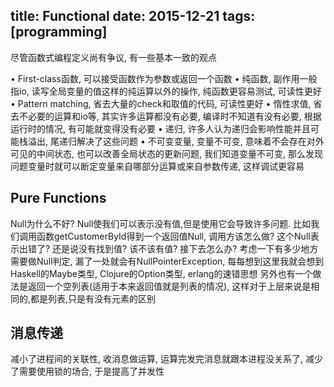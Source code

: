 title: Functional
date: 2015-12-21
tags: [programming]
---

尽管函数式编程定义尚有争议, 有一些基本一致的观点

<!--more-->
• First-class函数, 可以接受函数作为参数或返回一个函数
• 纯函数, 副作用一般指io, 读写全局变量的值这样的纯运算以外的操作, 纯函数更容易测试, 可读性更好
• Pattern matching, 省去大量的check和取值的代码, 可读性更好
• 惰性求值, 省去不必要的运算和io等, 其实许多运算都没有必要, 编译时不知道有没有必要, 根据运行时的情况, 有可能就变得没有必要
• 递归, 许多人认为递归会影响性能并且可能栈溢出, 尾递归解决了这些问题
• 不可变变量, 变量不可变, 意味着不会存在对外可见的中间状态, 也可以改善全局状态的更新问题, 
  我们知道变量不可变, 那么发现问题变量时就可以断定变量来自哪部分运算或来自参数传递, 这样调试更容易

## Pure Functions

Null为什么不好?
Null使我们可以表示没有值,但是使用它会导致许多问题.
比如我们调用函数getCustomerById得到一个返回值Null, 
调用方该怎么做? 这个Null表示出错了? 还是说没有找到值? 该不该有值? 接下去怎么办?
考虑一下有多少地方需要做Null判定, 漏了一处就会有NullPointerException,
每每想到这里我就会想到Haskell的Maybe类型, Clojure的Option类型, erlang的速错思想
另外也有一个做法是返回一个空列表(适用于本来返回值就是列表的情况),
这样对于上层来说是相同的,都是列表,只是有没有元素的区别

## 消息传递
减小了进程间的关联性, 收消息做运算, 运算完发完消息就跟本进程没关系了, 
减少了需要使用锁的场合, 于是提高了并发性

